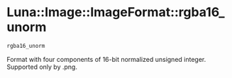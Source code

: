 # Luna::Image::ImageFormat::rgba16_unorm

```c++
rgba16_unorm
```

Format with four components of 16-bit normalized unsigned integer. Supported only by .png. 

